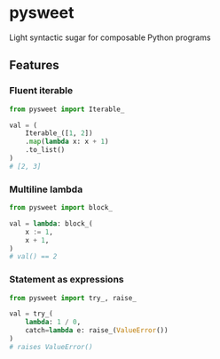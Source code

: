 # pysweet

Light syntactic sugar for composable Python programs

## Features

### Fluent iterable

```python
from pysweet import Iterable_

val = (
    Iterable_([1, 2])
    .map(lambda x: x + 1)
    .to_list()
)
# [2, 3]
```

### Multiline lambda

```python
from pysweet import block_

val = lambda: block_(
    x := 1,
    x + 1,
)
# val() == 2
```

### Statement as expressions

```python
from pysweet import try_, raise_

val = try_(
    lambda: 1 / 0,
    catch=lambda e: raise_(ValueError())
)
# raises ValueError()
```
